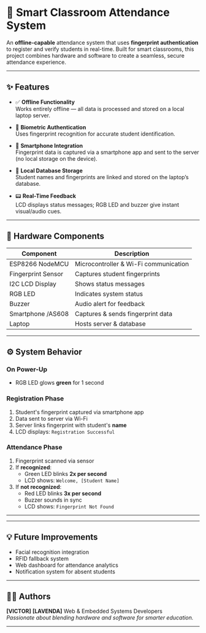 # 🏫 Smart Classroom Attendance System

An **offline-capable** attendance system that uses **fingerprint authentication** to register and verify students in real-time. Built for smart classrooms, this project combines hardware and software to create a seamless, secure attendance experience.

---

## ✨ Features

- ✅ **Offline Functionality**  
  Works entirely offline — all data is processed and stored on a local laptop server.

- 🔐 **Biometric Authentication**  
  Uses fingerprint recognition for accurate student identification.

- 📲 **Smartphone Integration**  
  Fingerprint data is captured via a smartphone app and sent to the server (no local storage on the device).

- 💾 **Local Database Storage**  
  Student names and fingerprints are linked and stored on the laptop’s database.

- 📟 **Real-Time Feedback**  
  LCD displays status messages; RGB LED and buzzer give instant visual/audio cues.

---

## 🧰 Hardware Components

| Component          | Description                           |
|--------------------|---------------------------------------|
| ESP8266 NodeMCU    | Microcontroller & Wi-Fi communication |
| Fingerprint Sensor | Captures student fingerprints         |
| I2C LCD Display    | Shows status messages                 |
| RGB LED            | Indicates system status               |
| Buzzer             | Audio alert for feedback              |
| Smartphone /AS608     | Captures & sends fingerprint data     |
| Laptop             | Hosts server & database               |

---

## ⚙️ System Behavior

### On Power-Up
- RGB LED glows **green** for 1 second

### Registration Phase
1. Student's fingerprint captured via smartphone app
2. Data sent to server via Wi-Fi
3. Server links fingerprint with student's **name**
4. LCD displays: `Registration Successful`

### Attendance Phase
1. Fingerprint scanned via sensor
2. If **recognized**:
   - Green LED blinks **2x per second**
   - LCD shows: `Welcome, [Student Name]`
3. If **not recognized**:
   - Red LED blinks **3x per second**
   - Buzzer sounds in sync
   - LCD shows: `Fingerprint Not Found`

---

---

## 💡 Future Improvements

- Facial recognition integration
- RFID fallback system
- Web dashboard for attendance analytics
- Notification system for absent students

---

## 🧑‍💻 Authors

**[VICTOR]**  **[LAVENDA]**
Web & Embedded Systems Developers  
*Passionate about blending hardware and software for smarter education.*

---

